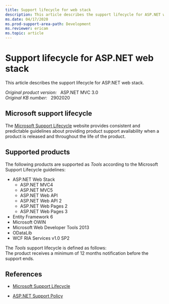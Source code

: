 ```yaml
---
title: Support lifecycle for web stack
description: This article describes the support lifecycle for ASP.NET web stack.
ms.date: 04/17/2020
ms.prod-support-area-path: Development
ms.reviewer: ericam
ms.topic: article
---
```

# Support lifecycle for ASP.NET web stack

This article describes the support lifecycle for ASP.NET web stack.

_Original product version:_ &nbsp; ASP.NET MVC 3.0  
_Original KB number:_ &nbsp; 2902020

## Microsoft support lifecycle

The [Microsoft Support Lifecycle](/lifecycle/?ln) website provides consistent and predictable guidelines about providing product support availability when a product is released and throughout the life of the product.

## Supported products

The following products are supported as *Tools* according to the Microsoft Support Lifecycle guidelines:

- ASP.NET Web Stack
  - ASP.NET MVC4
  - ASP.NET MVC5
  - ASP.NET Web API
  - ASP.NET Web API 2
  - ASP.NET Web Pages 2
  - ASP.NET Web Pages 3
- Entity Framework 6
- Microsoft OWIN
- Microsoft Web Developer Tools 2013
- ODataLib
- WCF RIA Services v1.0 SP2

The *Tools* support lifecycle is defined as follows:  
The product receives a minimum of 12 months notification before the support ends.

## References

- [Microsoft Support Lifecycle](/lifecycle/?ln)

- [ASP.NET Support Policy](https://dotnet.microsoft.com/platform/support/policy/aspnet)
